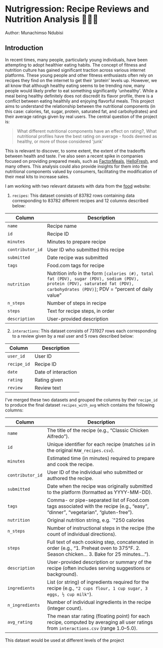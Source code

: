 # Nutrigression: Recipe Reviews and Nutrition Analysis 🍗🥚🥜
Author: Munachimso Ndubisi

## Introduction
In recent times, many people, particularly young individuals, have been attempting to adopt healthier eating habits. The concept of fitness and nutrition culture has gained significant traction across various internet platforms. These young people and other fitness enthusiasts often rely on recipes they find on the internet to get their 'protein' levels up. However, we all know that although healthy eating seems to be trending now, many people would likely prefer to eat something significantly 'unhealthy'. While a meal being healthy definitely does not discredit its flavor profile, there is a conflict between eating healthily and enjoying flavorful meals. This project aims to understand the relationship between the nutritional components (in this case: calories, fat, sugar, protein, saturated fat, and carbohydrates) and their average ratings given by real users. The central question of the project is:

> What different nutritional components have an effect on rating?, What nutritional profiles have the best rating on average - foods deemed as healthy, or more of those considered 'junk'

This is relevant to discover, to some extent, the extent of the tradeoffs between health and taste.
I've also seen a recent spike in companies focused on providing prepared meals, such as [FactorMeals](https://www.factormeals.com/), [HelloFresh](https://www.hellofresh.com/), and many others. This analysis could also provide insights for them into the nutritional components valued by consumers, facilitating the modification of their meal kits to increase sales.


I am working with two relevant datasets with data from the [food](https://www.food.com/) website: 

1. `recipes`: This dataset consists of 83782 rows containing data corresponding to 83782 different recipes and 12 columns described below:

| Column           | Description                                                                                                                                                    |
| ---------------- | -------------------------------------------------------------------------------------------------------------------------------------------------------------- |
| `name`           | Recipe name                                                                                                                                                    |
| `id`             | Recipe ID                                                                                                                                                      |
| `minutes`        | Minutes to prepare recipe                                                                                                                                     |
| `contributor_id` | User ID who submitted this recipe                                                                                                                             |
| `submitted`      | Date recipe was submitted                                                                                                                                     |
| `tags`           | Food.com tags for recipe                                                                                                                                      |
| `nutrition`      | Nutrition info in the form `[calories (#), total fat (PDV), sugar (PDV), sodium (PDV), protein (PDV), saturated fat (PDV), carbohydrates (PDV)]`; PDV = “percent of daily value” |
| `n_steps`        | Number of steps in recipe                                                                                                                                     |
| `steps`          | Text for recipe steps, in order                                                                                                                               |
| `description`    | User-provided description                                                                                                                                     |



2. `interactions`: This dataset consists of 731927 rows each corresponding to a review given by a real user and 5 rows described below:

| Column      | Description       |
| ----------- | ----------------- |
| `user_id`   | User ID           |
| `recipe_id` | Recipe ID         |
| `date`      | Date of interaction |
| `rating`    | Rating given      |
| `review`    | Review text       |





I've merged these two datasets and grouped the columns by their `recipe_id`  to produce the final dataset `recipes_with_avg` which contains the following columns:

| Column           | Description                                                                                                                                                                       |
| ---------------- | --------------------------------------------------------------------------------------------------------------------------------------------------------------------------------- |
| `name`           | The title of the recipe (e.g., “Classic Chicken Alfredo”).                                                                                                                        |
| `id`             | Unique identifier for each recipe (matches `id` in the original `RAW_recipes.csv`).                                                                                                |
| `minutes`        | Estimated time (in minutes) required to prepare and cook the recipe.                                                                                                              |
| `contributor_id` | User ID of the individual who submitted or authored the recipe.                                                                                                                   |
| `submitted`      | Date when the recipe was originally submitted to the platform (formatted as YYYY-MM-DD).                                                                                           |
| `tags`           | Comma- or pipe-separated list of Food.com tags associated with the recipe (e.g., “easy”, “dinner”, “vegetarian”, “gluten-free”).                                                  |
| `nutrition`      | Original nutrition string, e.g. `"250 calories | 15% DV fat | 10% DV sugar | 8% DV sodium | 20% DV protein | 5% DV saturated fat | 30% DV carbohydrates"`. Parsed later into numeric fields. |
| `n_steps`        | Number of instructional steps in the recipe (the count of individual directions).                                                                                                 |
| `steps`          | Full text of each cooking step, concatenated in order (e.g., “1. Preheat oven to 375°F. 2. Season chicken… 3. Bake for 25 minutes…”).                                              |
| `description`    | User-provided description or summary of the recipe (often includes serving suggestions or background).                                                                             |
| `ingredients`    | List (or string) of ingredients required for the recipe (e.g., `"2 cups flour, 1 cup sugar, 3 eggs, ½ cup milk"`).                                                                 |
| `n_ingredients`  | Number of individual ingredients in the recipe (integer count).                                                                                                                   |
| `avg_rating`     | The mean star rating (floating point) for each recipe, computed by averaging all user ratings from `interactions.csv` (range 1.0–5.0).                                            |


This dataset would be used at different levels of the project








